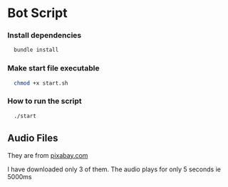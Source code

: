 # Bot Script

### Install dependencies

```sh
  bundle install
```

### Make start file executable
```sh
  chmod +x start.sh
```

### How to run the script
```sh
  ./start
```

## Audio Files
They are from [pixabay.com](https://pixabay.com/sound-effects/search/wav/)

I have downloaded only 3 of them. The audio plays for only 5 seconds ie 5000ms
